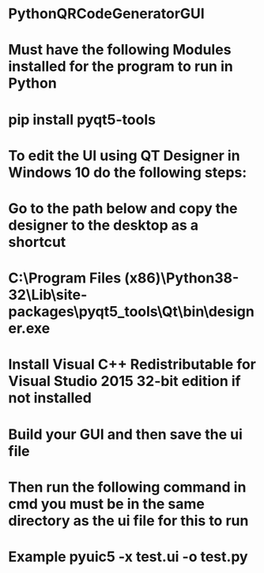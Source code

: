 # PythonQRCodeGeneratorGUI

# Must have the following Modules installed for the program to run in Python
# pip install pyqt5-tools

# To edit the UI using QT Designer in Windows 10 do the following steps:
# Go to the path below and copy the designer to the desktop as a shortcut
# C:\Program Files (x86)\Python38-32\Lib\site-packages\pyqt5_tools\Qt\bin\designer.exe
# Install Visual C++ Redistributable for Visual Studio 2015 32-bit edition if not installed

# Build your GUI and then save the ui file
# Then run the following command in cmd you must be in the same directory as the ui file for this to run
# Example pyuic5 -x test.ui -o test.py
